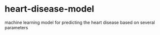 # heart-disease-model
machine learning model for predicting the heart disease based on several parameters
